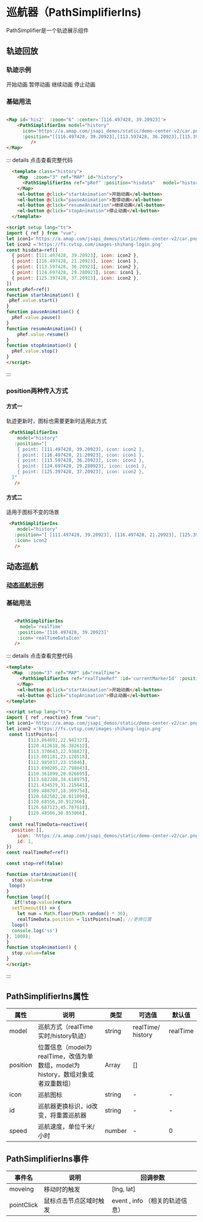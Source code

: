 # 巡航器（PathSimplifierIns) 

PathSimplifier是一个轨迹展示组件




## 轨迹回放

### 轨迹示例


  <div class="history">
    <Map  :zoom="3" ref="MAP" id="history">
      <PathSimplifierIns ref="pRef" :position="hisdata"   model="history"  />
    </Map>
    <el-button @click="startAnimation">开始动画</el-button>
    <el-button @click="pauseAnimation">暂停动画</el-button>
    <el-button @click="resumeAnimation">继续动画</el-button>
    <el-button @click="stopAnimation">停止动画</el-button>
    
  </div>

<script setup lang="ts">
import { ref } from "vue";
let icon1='https://a.amap.com/jsapi_demos/static/demo-center-v2/car.png'
let icon2 ='https://fs.cvtsp.com/images-shihang-login.png'
const hisdata=ref([
  { point: [111.497428, 39.20923], icon: icon2 },
  { point: [116.497428, 21.20923], icon: icon1 },
  { point: [113.597428, 36.20923], icon: icon2 },
  { point: [124.697428, 29.280923], icon: icon1 },
  { point: [125.397428, 37.20923], icon: icon2 },
])
const pRef=ref()
function startAnimation() {
 pRef.value.start()
}
function pauseAnimation() {
  pRef.value.pause()
}
function resumeAnimation() {
    pRef.value.resume()
}
function stopAnimation() {
  pRef.value.stop()
}
</script>




### 基础用法


```html

<Map id='his2'  :zoom="6" :center='[116.497428, 39.20923]'>
    <PathSimplifierIns model="history"
      icon='https://a.amap.com/jsapi_demos/static/demo-center-v2/car.png'
      :position="[[116.497428, 39.20923],[113.597428, 36.20923],[115.397428, 37.20923],]"
         />
</Map>

```

::: details 点击查看完整代码
```html
  <template class="history">
    <Map  :zoom="3" ref="MAP" id="history">
      <PathSimplifierIns ref="pRef" :position="hisdata"   model="history"  />
    </Map>
    <el-button @click="startAnimation">开始动画</el-button>
    <el-button @click="pauseAnimation">暂停动画</el-button>
    <el-button @click="resumeAnimation">继续动画</el-button>
    <el-button @click="stopAnimation">停止动画</el-button>
  </template>

<script setup lang="ts">
import { ref } from "vue";
let icon1='https://a.amap.com/jsapi_demos/static/demo-center-v2/car.png'
let icon2 ='https://fs.cvtsp.com/images-shihang-login.png'
const hisdata=ref([
  { point: [111.497428, 39.20923], icon: icon2 },
  { point: [116.497428, 21.20923], icon: icon1 },
  { point: [113.597428, 36.20923], icon: icon2 },
  { point: [124.697428, 29.280923], icon: icon1 },
  { point: [125.397428, 37.20923], icon: icon2 },
])
const pRef=ref()
function startAnimation() {
 pRef.value.start()
}
function pauseAnimation() {
  pRef.value.pause()
}
function resumeAnimation() {
    pRef.value.resume()
}
function stopAnimation() {
  pRef.value.stop()
}
</script>
```
:::


### position两种传入方式
#### 方式一
轨迹更新时，图标也需要更新时适用此方式
```html
 <PathSimplifierIns 
    model="history" 
   :position="[
    { point: [111.497428, 39.20923], icon: icon2 },
    { point: [116.497428, 21.20923], icon: icon1 },
    { point: [113.597428, 36.20923], icon: icon2 },
    { point: [124.697428, 29.280923], icon: icon1 },
    { point: [125.397428, 37.20923], icon: icon2 },
  ]" 
   />
```
#### 方式二
适用于图标不变的场景
```html
 <PathSimplifierIns 
    model="history" 
   :position="[ [111.497428, 39.20923], [116.497428, 21.20923], [125.397428, 37.20923] ]" 
   :icon= icon2
   />
```


## 动态巡航 

###  [动态巡航示例](./PathSimplifierIns_realTime.md)




### 基础用法

```html

   <PathSimplifierIns    
     model='realTime' 
    :position='[116.497428, 39.20923]' 
    :icon='realTimeDataIcon'   
   />

```


::: details 点击查看完整代码
```html
<template>
  <Map  :zoom="3" ref="MAP" id="realTime">
     <PathSimplifierIns ref="realTimeRef" :id='currentMarkerId' :position='realTimeData.position' :icon='realTimeData.icon'   model='realTime'/>
    </Map>
    <el-button @click="startAnimation">开始动画</el-button>
    <el-button @click="stopAnimation">停止动画</el-button>
</template>

<script setup lang="ts">
import { ref ,reactive} from "vue";
let icon1='https://a.amap.com/jsapi_demos/static/demo-center-v2/car.png'
let icon2 ='https://fs.cvtsp.com/images-shihang-login.png'
 const listPoints=[
        [113.864691,22.942327],
        [120.412618,36.382612],
        [113.370643,22.938827],
        [113.001181,23.120518],
        [112.985037,23.15046],
        [113.890205,22.798043],
        [110.361899,20.026695],
        [113.682288,34.618975],
        [121.434529,31.215641],
        [109.488707,18.309754],
        [120.682502,28.011099],
        [120.68556,30.912366],
        [126.687123,45.787618],
        [120.48506,30.053066],
 ]
 const realTimeData=reactive({
  position:[],
    icon: 'https://a.amap.com/jsapi_demos/static/demo-center-v2/car.png',
    id: 1,
})
const realTimeRef=ref()

const stop=ref(false)

function startAnimation(){
  stop.value=true
 loop()
}
function loop(){
   if(!stop.value)return
  setTimeout(() => {
    let num = Math.floor(Math.random() * 30);
    realTimeData.position = listPoints[num]; //更换位置
  loop()
  console.log('ss')
}, 1000);
}
function stopAnimation() {
  stop.value=false
}
</script>
```
:::




## PathSimplifierIns属性

| 属性        | 说明                    | 类型  | 可选值  | 默认值           
| ----------|-------------|-----       | ------------- |-------------
| model      | 巡航方式（realTime实时/history轨迹） | string         |    realTime/ history  |realTime  
| position  |位置信息（model为realTime，改值为单数组，model为history，数组对象或者双重数组）|    Array |  []
| icon      | 巡航图标      |  string | -     | -    
| id        |巡航器更换标识，id改变，将重置巡航器|string | -|-
|speed| 巡航速度，单位千米/小时|number | -|0



## PathSimplifierIns事件

| 事件名        | 说明                    | 回调参数         
| ----------|-------------|-----       
| moveing      | 移动时的触发 | [lng, lat]    
| pointClick      |鼠标点击节点区域时触发  | event , info （相关的轨迹信息）
